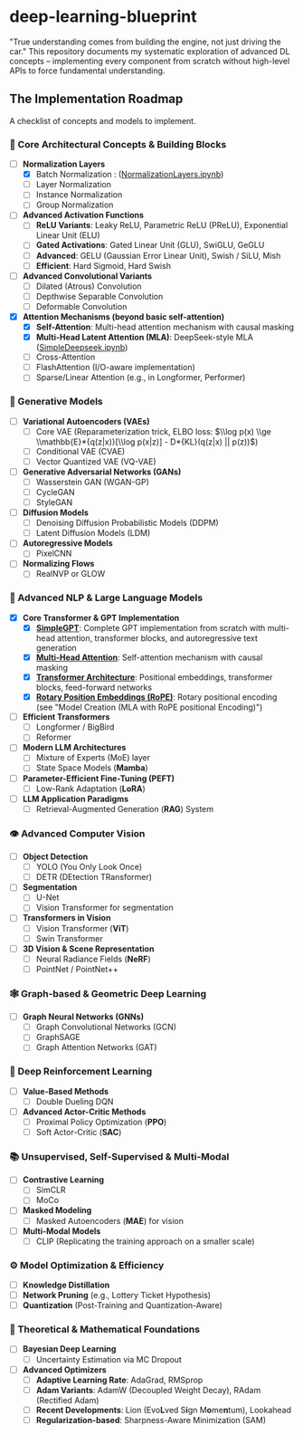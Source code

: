 # deep-learning-blueprint

"True understanding comes from building the engine, not just driving the car." This repository documents my systematic exploration of advanced DL concepts – implementing every component from scratch without high-level APIs to force fundamental understanding.


## The Implementation Roadmap

A checklist of concepts and models to implement.

### 🧠 Core Architectural Concepts & Building Blocks

  - [ ] **Normalization Layers**
      - [x] Batch Normalization : ([NormalizationLayers.ipynb](NormalizationLayers.ipynb#BatchNorm))
      - [ ] Layer Normalization
      - [ ] Instance Normalization
      - [ ] Group Normalization
  - [ ] **Advanced Activation Functions**
      - [ ] **ReLU Variants**: Leaky ReLU, Parametric ReLU (PReLU), Exponential Linear Unit (ELU)
      - [ ] **Gated Activations**: Gated Linear Unit (GLU), SwiGLU, GeGLU
      - [ ] **Advanced**: GELU (Gaussian Error Linear Unit), Swish / SiLU, Mish
      - [ ] **Efficient**: Hard Sigmoid, Hard Swish
  - [ ] **Advanced Convolutional Variants**
      - [ ] Dilated (Atrous) Convolution
      - [ ] Depthwise Separable Convolution
      - [ ] Deformable Convolution
  - [x] **Attention Mechanisms (beyond basic self-attention)**
      - [x] **Self-Attention**: Multi-head attention mechanism with causal masking
      - [x] **Multi-Head Latent Attention (MLA)**: DeepSeek-style MLA ([SimpleDeepseek.ipynb](SimpleDeepseek.ipynb))
      - [ ] Cross-Attention
      - [ ] FlashAttention (I/O-aware implementation)
      - [ ] Sparse/Linear Attention (e.g., in Longformer, Performer)

### 🎨 Generative Models

  - [ ] **Variational Autoencoders (VAEs)**
      - [ ] Core VAE (Reparameterization trick, ELBO loss: $\\log p(x) \\ge \\mathbb{E}*{q(z|x)}[\\log p(x|z)] - D*{KL}(q(z|x) || p(z))$)
      - [ ] Conditional VAE (CVAE)
      - [ ] Vector Quantized VAE (VQ-VAE)
  - [ ] **Generative Adversarial Networks (GANs)**
      - [ ] Wasserstein GAN (WGAN-GP)
      - [ ] CycleGAN
      - [ ] StyleGAN
  - [ ] **Diffusion Models**
      - [ ] Denoising Diffusion Probabilistic Models (DDPM)
      - [ ] Latent Diffusion Models (LDM)
  - [ ] **Autoregressive Models**
      - [ ] PixelCNN
  - [ ] **Normalizing Flows**
      - [ ] RealNVP or GLOW

### 💬 Advanced NLP & Large Language Models

  - [x] **Core Transformer & GPT Implementation**
      - [x] **[SimpleGPT](SimpleGPT.ipynb)**: Complete GPT implementation from scratch with multi-head attention, transformer blocks, and autoregressive text generation
      - [x] **[Multi-Head Attention](SimpleGPT.ipynb#multi-head-attention)**: Self-attention mechanism with causal masking
      - [x] **[Transformer Architecture](SimpleGPT.ipynb#transformer-blocks)**: Positional embeddings, transformer blocks, feed-forward networks
      - [x] **[Rotary Position Embeddings (RoPE)](SimpleDeepseek.ipynb)**: Rotary positional encoding (see "Model Creation (MLA with RoPE positional Encoding)")
  - [ ] **Efficient Transformers**
      - [ ] Longformer / BigBird
      - [ ] Reformer
  - [ ] **Modern LLM Architectures**
      - [ ] Mixture of Experts (MoE) layer
      - [ ] State Space Models (**Mamba**)
  - [ ] **Parameter-Efficient Fine-Tuning (PEFT)**
      - [ ] Low-Rank Adaptation (**LoRA**)
  - [ ] **LLM Application Paradigms**
      - [ ] Retrieval-Augmented Generation (**RAG**) System

### 👁️ Advanced Computer Vision

  - [ ] **Object Detection**
      - [ ] YOLO (You Only Look Once)
      - [ ] DETR (DEtection TRansformer)
  - [ ] **Segmentation**
      - [ ] U-Net
      - [ ] Vision Transformer for segmentation
  - [ ] **Transformers in Vision**
      - [ ] Vision Transformer (**ViT**)
      - [ ] Swin Transformer
  - [ ] **3D Vision & Scene Representation**
      - [ ] Neural Radiance Fields (**NeRF**)
      - [ ] PointNet / PointNet++

### 🕸️ Graph-based & Geometric Deep Learning

  - [ ] **Graph Neural Networks (GNNs)**
      - [ ] Graph Convolutional Networks (GCN)
      - [ ] GraphSAGE
      - [ ] Graph Attention Networks (GAT)

### 🤖 Deep Reinforcement Learning

  - [ ] **Value-Based Methods**
      - [ ] Double Dueling DQN
  - [ ] **Advanced Actor-Critic Methods**
      - [ ] Proximal Policy Optimization (**PPO**)
      - [ ] Soft Actor-Critic (**SAC**)

### 📚 Unsupervised, Self-Supervised & Multi-Modal

  - [ ] **Contrastive Learning**
      - [ ] SimCLR
      - [ ] MoCo
  - [ ] **Masked Modeling**
      - [ ] Masked Autoencoders (**MAE**) for vision
  - [ ] **Multi-Modal Models**
      - [ ] CLIP (Replicating the training approach on a smaller scale)

### ⚙️ Model Optimization & Efficiency

  - [ ] **Knowledge Distillation**
  - [ ] **Network Pruning** (e.g., Lottery Ticket Hypothesis)
  - [ ] **Quantization** (Post-Training and Quantization-Aware)

### 🔬 Theoretical & Mathematical Foundations

  - [ ] **Bayesian Deep Learning**
      - [ ] Uncertainty Estimation via MC Dropout
  - [ ] **Advanced Optimizers**
      - [ ] **Adaptive Learning Rate**: AdaGrad, RMSprop
      - [ ] **Adam Variants**: AdamW (Decoupled Weight Decay), RAdam (Rectified Adam)
      - [ ] **Recent Developments**: Lion (Evo**L**ved S**i**gn M**o**me**n**tum), Lookahead
      - [ ] **Regularization-based**: Sharpness-Aware Minimization (SAM)
